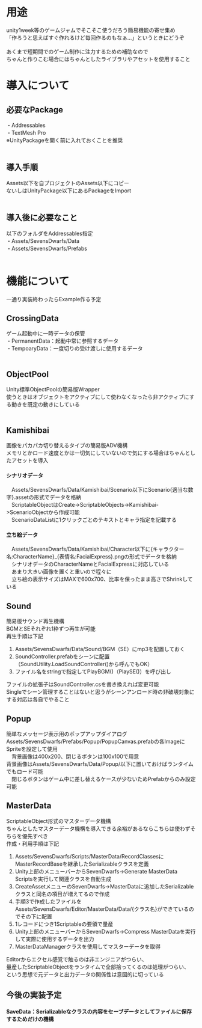 # 用途
unity1week等のゲームジャムでそこそこ使うだろう簡易機能の寄せ集め<br>
「作ろうと思えばすぐ作れるけど毎回作るのもなぁ…」というときにどうぞ<br>
<br>
あくまで短期間でのゲーム制作に注力するための補助なので<br>
ちゃんと作りこむ場合にはちゃんとしたライブラリやアセットを使用すること<br>
# 導入について
## 必要なPackage
・Addressables<br>
・TextMesh Pro<br>
※UnityPackageを開く前に入れておくことを推奨<br>
<br>
## 導入手順
Assets以下を自プロジェクトのAssets以下にコピー<br>
ないしはUnityPackage以下にあるPackageをImport<br>
<br>
## 導入後に必要なこと
以下のフォルダをAddressables指定<br>
・Assets/SevensDwarfs/Data<br>
・Assets/SevensDwarfs/Prefabs<br>
<br>
# 機能について
一通り実装終わったらExample作る予定
## CrossingData<br>
ゲーム起動中に一時データの保管<br>
・PermanentData：起動中常に参照するデータ<br>
・TempoaryData：一度切りの受け渡しに使用するデータ<br>
<br>
## ObjectPool
Unity標準ObjectPoolの簡易版Wrapper<br>
使うときはオブジェクトをアクティブにして使わなくなったら非アクティブにする動きを既定の動きにしている<br>
<br>
## Kamishibai
画像をパカパカ切り替えるタイプの簡易版ADV機構<br>
メモリとかロード速度とかは一切気にしていないので気にする場合はちゃんとしたアセットを導入<br>
#### シナリオデータ
&emsp;Assets/SevensDwarfs/Data/Kamishibai/Scenario以下にScenario{適当な数字}.assetの形式でデータを格納<br>
&emsp;ScriptableObjectはCreate->ScriptableObjects->Kamishibai->ScenarioObjectから作成可能<br>
&emsp;ScenarioDataListに1クリックごとのテキストとキャラ指定を記載する<br>
#### 立ち絵データ
&emsp;Assets/SevensDwarfs/Data/Kamishibai/Character以下に{キャラクター名:CharacterName}_{表情名:FacialExpress}.pngの形式でデータを格納<br>
&emsp;シナリオデータのCharacterNameとFacialExpressに対応している<br>
&emsp;あまり大きい画像を置くと重いので程々に<br>
&emsp;立ち絵の表示サイズはMAXで600x700、比率を保ったまま高さでShrinkしている<br>
## Sound
簡易版サウンド再生機構<br>
BGMとSEそれぞれ1枠ずつ再生が可能<br>
再生手順は下記<br>
1. Assets/SevensDwarfs/Data/Sound/BGM（SE）にmp3を配置しておく<br>
2. SoundController.prefabをシーンに配置（SoundUtility.LoadSoundController()から呼んでもOK）
3. ファイル名をstringで指定してPlayBGM()（PlaySE()）を呼び出し

ファイルの拡張子はSoundController.csを書き換えれば変更可能<br>
Singleでシーン管理することはないと思うがシーンアンロード時の非破壊対象にする対応は各自でやること<br>
## Popup
簡単なメッセージ表示用のポップアップダイアログ<br>
Assets/SevensDwarfs/Prefabs/Popup/PopupCanvas.prefabの各ImageにSpriteを設定して使用<br>
&emsp;背景画像は400x200、閉じるボタンは100x100で用意<br>
背景画像はAssets/SevensDwarfs/Data/Popup/以下に置いておけばランタイムでもロード可能<br>
&emsp;閉じるボタンはゲーム中に差し替えるケースが少ないためPrefabからのみ設定可能<br>
## MasterData
ScriptableObject形式のマスターデータ機構<br>
ちゃんとしたマスターデータ機構を導入できる余裕があるならこちらは使わずそちらを優先すべき<br>
作成・利用手順は下記<br>
1. Assets/SevensDwarfs/Scripts/MasterData/RecordClassesにMasterRecordBaseを継承したSerializableクラスを定義<br>
2. Unity上部のメニューバーからSevenDwarfs->Generate MasterData Scriptsを実行して関連クラスを自動生成<br>
3. CreateAssetメニューのSevenDwarfs->MasterDataに追加したSerializableクラスと同名の項目が増えてるので作成<br>
4. 手順3で作成したファイルをAssets/SevensDwarfs/Editor/MasterData/Data/{クラス名}ができているのでその下に配置<br>
5. 1レコードにつき1Scriptableの要領で量産<br>
6. Unity上部のメニューバーからSevenDwarfs->Compress MasterDataを実行して実際に使用するデータを出力<br>
7. MasterDataManagerクラスを使用してマスターデータを取得<br>

Editorからエクセル感覚で触るのは非エンジニアがつらい、<br>
量産したScriptableObjectをランタイムで全部拾ってくるのは処理がつらい、<br>
という思想で元データと出力データの関係性は意図的に切っている<br>

## 今後の実装予定

#### SaveData：Serializableなクラスの内容をセーブデータとしてファイルに保存するためだけの機構

